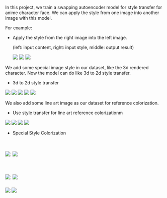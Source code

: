 In this project, we train a swapping autoencoder model for  style transfer for anime character face. We can apply the style from one image into another image with this model.

For example:
* Apply the style from the right image into the left image.

    (left: input content, right: input style, middle: output result)

    ![](/guanweichen/projects/ai_game_art/stylemix/0.png)
    ![](/guanweichen/projects/ai_game_art/stylemix/1.png)
    ![](/guanweichen/projects/ai_game_art/stylemix/2.png)

We add some special image style in our dataset, like the 3d rendered character. Now the model can do like 3d to 2d style transfer.

* 3d to 2d style transfer

![](/guanweichen/projects/ai_game_art/stylemix/3.png)
![](/guanweichen/projects/ai_game_art/stylemix/4.png)
![](/guanweichen/projects/ai_game_art/stylemix/5.png)
![](/guanweichen/projects/ai_game_art/stylemix/6.png)
![](/guanweichen/projects/ai_game_art/stylemix/7.png)

We also add some line art image as our dataset for reference colorization.

* Use style transfer for line art reference colorizationm

![](/guanweichen/projects/ai_game_art/stylemix/8.png)
![](/guanweichen/projects/ai_game_art/stylemix/9.png)
![](/guanweichen/projects/ai_game_art/stylemix/10.png)
![](/guanweichen/projects/ai_game_art/stylemix/11.png)


* Special Style Colorization

![](/guanweichen/projects/ai_game_art/stylemix/12.png)
![](/guanweichen/projects/ai_game_art/stylemix/13.png)
================================
![](/guanweichen/projects/ai_game_art/stylemix/14.png)
![](/guanweichen/projects/ai_game_art/stylemix/15.png)
================================
![](/guanweichen/projects/ai_game_art/stylemix/16.png)
![](/guanweichen/projects/ai_game_art/stylemix/17.png)